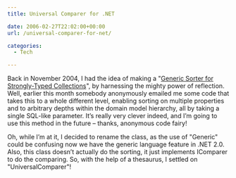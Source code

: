 ```yaml
---
title: Universal Comparer for .NET

date: 2006-02-27T22:02:00+00:00
url: /universal-comparer-for-net/

categories:
  - Tech

---
```

<!--kg-card-begin: html-->

Back in November 2004, I had the idea of making a "[Generic Sorter for Strongly-Typed Collections][1]", by harnessing the mighty power of reflection. Well, earlier this month somebody anonymously emailed me some code that takes this to a whole different level, enabling sorting on multiple properties and to arbitrary depths within the domain model hierarchy, all by taking a single SQL-like parameter. It’s really very clever indeed, and I’m going to use this method in the future &#8211; thanks, anonymous code fairy!

Oh, while I’m at it, I decided to rename the class, as the use of "Generic" could be confusing now we have the generic language feature in .NET 2.0. Also, this class doesn’t actually do the sorting, it just implements IComparer to do the comparing. So, with the help of a thesaurus, I settled on "UniversalComparer"!

<!--kg-card-end: html-->

 [1]: https://blog.iannelson.uk/a-generic-sorter-for-strongly-typed-collections/